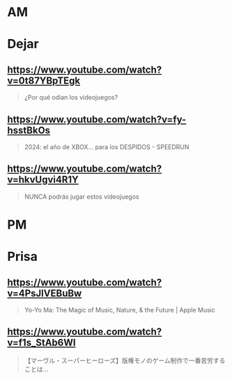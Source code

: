 # AM
# Dejar

## https://www.youtube.com/watch?v=0t87YBpTEgk

> ¿Por qué odian los videojuegos?

## https://www.youtube.com/watch?v=fy-hsstBkOs

> 2024: el año de XBOX... para los DESPIDOS - SPEEDRUN 

## https://www.youtube.com/watch?v=hkvUgvi4R1Y

> NUNCA podrás jugar estos videojuegos

# PM
# Prisa

## https://www.youtube.com/watch?v=4PsJlVEBuBw

> Yo-Yo Ma: The Magic of Music, Nature, & the Future | Apple Music 

## https://www.youtube.com/watch?v=f1s_StAb6WI

> 【マーヴル・スーパーヒーローズ】版権モノのゲーム制作で一番苦労することは…


